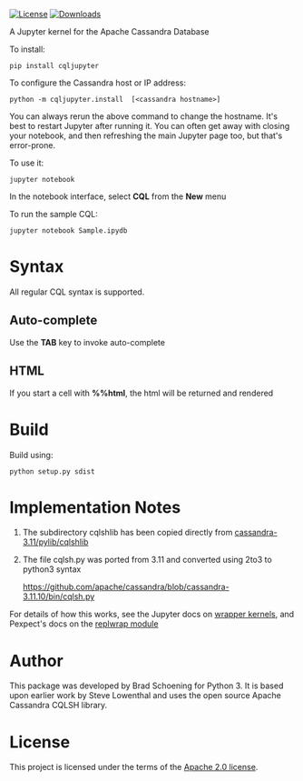 [![License](https://img.shields.io/badge/License-Apache%202.0-blue.svg)](https://opensource.org/licenses/Apache-2.0)
[![Downloads](https://pepy.tech/badge/cqljupyter)](https://pepy.tech/project/cqljupyer)

A Jupyter kernel for the Apache Cassandra Database

To install:

    pip install cqljupyter

To configure the Cassandra host or IP address:

    python -m cqljupyter.install  [<cassandra hostname>]

You can always rerun the above command to change the hostname. It's
best to restart Jupyter after running it. You can often get away with closing
your notebook, and then refreshing the main Jupyter page too, but that's
error-prone.

To use it:

    jupyter notebook

In the notebook interface, select **CQL** from the **New** menu

To run the sample CQL:

    jupyter notebook Sample.ipydb

Syntax
======

All regular CQL syntax is supported.

Auto-complete
-------------

Use the **TAB** key to invoke auto-complete

HTML
----

If you start a cell with **%%html**, the html will be returned and rendered

Build
=====
Build using:

    python setup.py sdist

Implementation Notes
====================

1. The subdirectory cqlshlib has been copied directly from
[cassandra-3.11/pylib/cqlshlib](https://github.com/apache/cassandra/tree/cassandra-3.11/pylib/cqlshlib)


2.  The file cqlsh.py was ported from 3.11 and converted using 2to3 to python3
    syntax

    <https://github.com/apache/cassandra/blob/cassandra-3.11.10/bin/cqlsh.py>

For details of how this works, see the Jupyter docs on [wrapper
kernels](http://jupyter-client.readthedocs.org/en/latest/wrapperkernels.html),
and Pexpect's docs on the [replwrap
module](http://pexpect.readthedocs.org/en/latest/api/replwrap.html)

Author
======

This package was developed by Brad Schoening for Python 3. It is based
upon earlier work by Steve Lowenthal and uses the open source Apache 
Cassandra CQLSH library.

License
=======

This project is licensed under the terms of the [Apache 2.0
license](https://www.apache.org/licenses/LICENSE-2.0).
